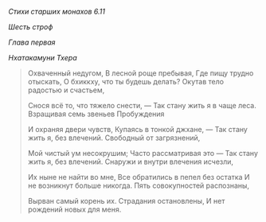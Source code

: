 *Стихи старших монахов 6\.11*

*Шесть строф*

*Глава первая*

*Нхатакамуни Тхера*

> Охваченный недугом,
> В лесной роще пребывая,
> Где пищу трудно отыскать,
> О бхиккху, что ты будешь делать?
> Окутав тело радостью и счастьем,
>
> Снося всё то, что тяжело снести, —
> Так стану жить я в чаще леса\.
> Взращивая семь звеньев Пробуждения
>
> И охраняя двери чувств,
> Купаясь в тонкой джхане, —
> Так стану жить я, без влечений\.
> Свободный от загрязнений,
>
> Мой чистый ум несокрушим;
> Часто рассматривая это —
> Так стану жить я, без влечений\.
> Снаружи и внутри влечения исчезли,
>
> Их ныне не найти во мне,
> Все обратились в пепел без остатка
> И не возникнут больше никогда\.
> Пять совокупностей распознаны,
>
> Вырван самый корень их\.
> Страдания остановлены,
> И нет рождений новых для меня\.